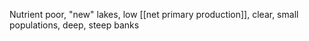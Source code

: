 Nutrient poor, "new" lakes, low [[net primary production]], clear, small populations, deep, steep banks